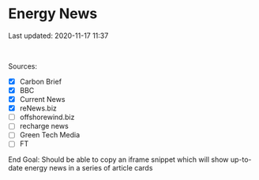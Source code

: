 # Energy News

Last updated: 2020-11-17 11:37

<br>

Sources:

- [x] Carbon Brief
- [x] BBC
- [x] Current News
- [x] reNews.biz
- [ ] offshorewind.biz
- [ ] recharge news
- [ ] Green Tech Media
- [ ] FT

End Goal: Should be able to copy an iframe snippet which will show up-to-date energy news in a series of article cards
